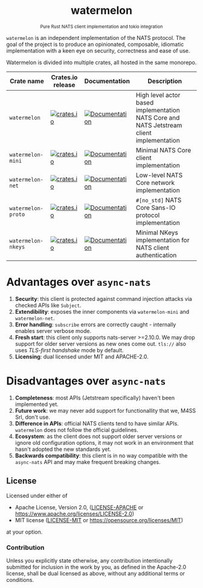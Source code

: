 <h1 align="center">watermelon</h1>
<div align="center">
    <small>
        Pure Rust NATS client implementation and tokio integration
    </small>
</div>

`watermelon` is an independent implementation of the NATS protocol.
The goal of the project is to produce an opinionated, composable,
idiomatic implementation with a keen eye on security, correctness and
ease of use.

Watermelon is divided into multiple crates, all hosted in the same monorepo.

| Crate name         | Crates.io release                                                                                               | Documentation                                                                                    | Description                                                                              |
| ------------------ | --------------------------------------------------------------------------------------------------------------- | ------------------------------------------------------------------------------------------------ | ---------------------------------------------------------------------------------------- |
| `watermelon`       | [![crates.io](https://img.shields.io/crates/v/watermelon.svg)](https://crates.io/crates/watermelon)             | [![Documentation](https://docs.rs/watermelon/badge.svg)](https://docs.rs/watermelon)             | High level actor based implementation NATS Core and NATS Jetstream client implementation |
| `watermelon-mini`  | [![crates.io](https://img.shields.io/crates/v/watermelon-mini.svg)](https://crates.io/crates/watermelon-mini)   | [![Documentation](https://docs.rs/watermelon-mini/badge.svg)](https://docs.rs/watermelon-mini)   | Minimal NATS Core client implementation                                                  |
| `watermelon-net`   | [![crates.io](https://img.shields.io/crates/v/watermelon-net.svg)](https://crates.io/crates/watermelon-net)     | [![Documentation](https://docs.rs/watermelon-net/badge.svg)](https://docs.rs/watermelon-net)     | Low-level NATS Core network implementation                                               |
| `watermelon-proto` | [![crates.io](https://img.shields.io/crates/v/watermelon-proto.svg)](https://crates.io/crates/watermelon-proto) | [![Documentation](https://docs.rs/watermelon-proto/badge.svg)](https://docs.rs/watermelon-proto) | `#[no_std]` NATS Core Sans-IO protocol implementation                                    |
| `watermelon-nkeys` | [![crates.io](https://img.shields.io/crates/v/watermelon-nkeys.svg)](https://crates.io/crates/watermelon-nkeys) | [![Documentation](https://docs.rs/watermelon-nkeys/badge.svg)](https://docs.rs/watermelon-nkeys) | Minimal NKeys implementation for NATS client authentication                              |

# Advantages over `async-nats`

1. **Security**: this client is protected against command injection attacks via checked APIs like `Subject`.
2. **Extendibility**: exposes the inner components via `watermelon-mini` and `watermelon-net`.
3. **Error handling**: `subscribe` errors are correctly caught - internally enables server verbose mode.
4. **Fresh start**: this client only supports nats-server >=2.10.0. We may drop support for older server versions as new ones come out. `tls://` also uses _TLS-first handshake_ mode by default.
5. **Licensing**: dual licensed under MIT and APACHE-2.0.

# Disadvantages over `async-nats`

1. **Completeness**: most APIs (Jetstream specifically) haven't been implemented yet.
2. **Future work**: we may never add support for functionallity that we, M4SS Srl, don't use.
3. **Difference in APIs**: official NATS clients tend to have similar APIs. `watermelon` does not follow the official guidelines.
4. **Ecosystem**: as the client does not support older server versions or ignore old configuration options, it may not work in an environment that hasn't adopted the new standards yet.
5. **Backwards compatibility**: this client is in no way compatible with the `async-nats` API and may make frequent breaking changes.

## License

Licensed under either of

- Apache License, Version 2.0, ([LICENSE-APACHE](LICENSE-APACHE) or <https://www.apache.org/licenses/LICENSE-2.0>)
- MIT license ([LICENSE-MIT](LICENSE-MIT) or <https://opensource.org/licenses/MIT>)

at your option.

### Contribution

Unless you explicitly state otherwise, any contribution intentionally submitted for inclusion in the work by you, as defined in the Apache-2.0 license, shall be dual licensed as above, without any additional terms or conditions.
